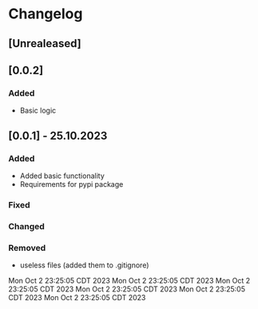 # Changelog
## [Unrealeased]

## [0.0.2]

### Added 

- Basic logic

## [0.0.1] - 25.10.2023

### Added 

- Added basic functionality
- Requirements for pypi package

### Fixed

### Changed

### Removed

- useless files (added them to .gitignore)






Mon Oct 2 23:25:05 CDT 2023
Mon Oct 2 23:25:05 CDT 2023
Mon Oct 2 23:25:05 CDT 2023
Mon Oct 2 23:25:05 CDT 2023
Mon Oct 2 23:25:05 CDT 2023
Mon Oct 2 23:25:05 CDT 2023
